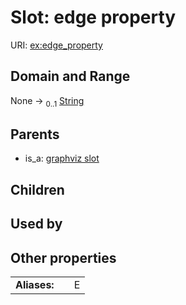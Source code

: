 
# Slot: edge property




URI: [ex:edge_property](https://w3id.org/kgviz/edge_property)


## Domain and Range

None &#8594;  <sub>0..1</sub> [String](types/String.md)

## Parents

 *  is_a: [graphviz slot](graphviz_slot.md)

## Children


## Used by


## Other properties

|  |  |  |
| --- | --- | --- |
| **Aliases:** | | E |

